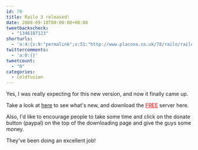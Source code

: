 ```yaml
---
id: 78
title: Railo 3 released!
date: 2008-09-10T00:00:00+00:00
tweetbackscheck:
  - "1346187123"
shorturls:
  - 'a:4:{s:9:"permalink";s:51:"http://www.placona.co.uk/78/railo/railo-3-released/";s:7:"tinyurl";s:26:"http://tinyurl.com/2a7dpbs";s:4:"isgd";s:18:"http://is.gd/bKJ1l";s:5:"bitly";s:20:"http://bit.ly/bAfwmt";}'
twittercomments:
  - 'a:0:{}'
tweetcount:
  - "0"
categories:
  - coldfusion
---
```

Yes, I was really expecting for this new version, and now it finally came up.

Take a look at [here](http://www.getrailo.com?CFID=0f557aa3-3d2c-4c65-9ec2-ef07be19de3a&CFTOKEN=0) to see what's new, and download the <a style="color:red" href="http://www.getrailo.com?CFID=20f27818-0046-4b05-8b86-c917cbe7240f&CFTOKEN=0">FREE</a> server here.

Also, I'd like to encourage people to take some time and click on the donate button (paypal) on the top of the downloading page and give the guys some money.

They've been doing an excellent job!
